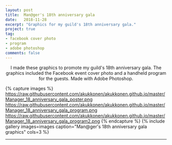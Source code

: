 ```yaml
---
layout: post
title:  Man@ger's 18th anniversary gala
date:   2018-11-28
excerpt: "Graphics for my guild's 18th anniversary gala."
project: true
tag:
- facebook cover photo
- program
- adobe photoshop
comments: false
---
```


<center>I made these graphics to promote my guild's 18th anniversary gala. The graphics included the Facebook event cover photo and a handheld program for the guests. Made with Adobe Photoshop.</center>

{% capture images %}
	https://raw.githubusercontent.com/akukkonen/akukkonen.github.io/master/Manager_18_anniversary_gala_poster.png
    https://raw.githubusercontent.com/akukkonen/akukkonen.github.io/master/Manager_18_anniversary_gala_program.png
    https://raw.githubusercontent.com/akukkonen/akukkonen.github.io/master/Manager_18_anniversary_gala_program2.png
{% endcapture %}
{% include gallery images=images caption="Man@ger's 18th anniversary gala graphics" cols=3 %}   

---
